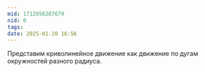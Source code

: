 ```yaml
---
mid: 1712656287679
nid: 0
tags: 
date: 2025-01-20 16:56
---
```

Представим криволинейное движение как движение по дугам окружностей разного радиуса. 